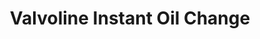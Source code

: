 ---
title: "Valvoline Instant Oil Change"
url: /fuquay-varina/valvoline-instant-oil-change/
shop: Autowerkstatt
---